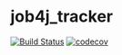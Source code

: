 # job4j_tracker

[![Build Status](https://travis-ci.com/Stikkerrr/job4j_tracker.svg?branch=master)](https://travis-ci.com/Stikkerrr/job4j_tracker)
[![codecov](https://codecov.io/gh/Stikkerrr/job4j_tracker/branch/master/graph/badge.svg?token=AX80081H29)](https://codecov.io/gh/Stikkerrr/job4j_tracker)
